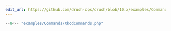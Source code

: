 ```yaml
---
edit_url: https://github.com/drush-ops/drush/blob/10.x/examples/Commands/XkcdCommands.php
---
```

```php
--8<-- "examples/Commands/XkcdCommands.php"
```

